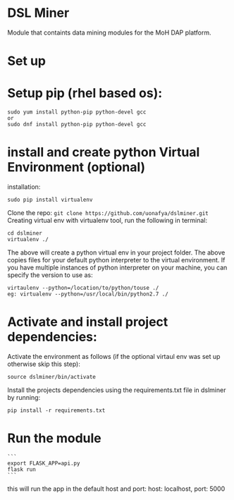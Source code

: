 # DSL Miner

Module that containts data mining modules for the MoH DAP platform.

# Set up
 
# Setup pip (rhel based os):

    sudo yum install python-pip python-devel gcc
    or
    sudo dnf install python-pip python-devel gcc

# install and create python Virtual Environment (optional)

installation:

    sudo pip install virtualenv
    
Clone the repo:
	```
	 git clone https://github.com/uonafya/dslminer.git
	```
Creating virtual env with virtualenv tool, run the following in terminal:

    cd dslminer
    virtualenv ./

The above will create a python virtual env in your project folder.
The above copies files for your default python interpreter to the virtual environment.
If you have multiple instances of python interpreter on your machine, you can specify the version to use as:

    virtaulenv --python=/location/to/python/touse ./
    eg: virtualenv --python=/usr/local/bin/python2.7 ./

# Activate and install project dependencies:

Activate the environment as follows (if the optional virtaul env was set up otherwise skip this step):
  
    source dslminer/bin/activate

Install the projects dependencies using the requirements.txt file in dslminer by running:

    pip install -r requirements.txt


# Run the module

	```
	export FLASK_APP=api.py 
	flask run
	```
this will run the app in the default host and port: host: localhost, port: 5000

